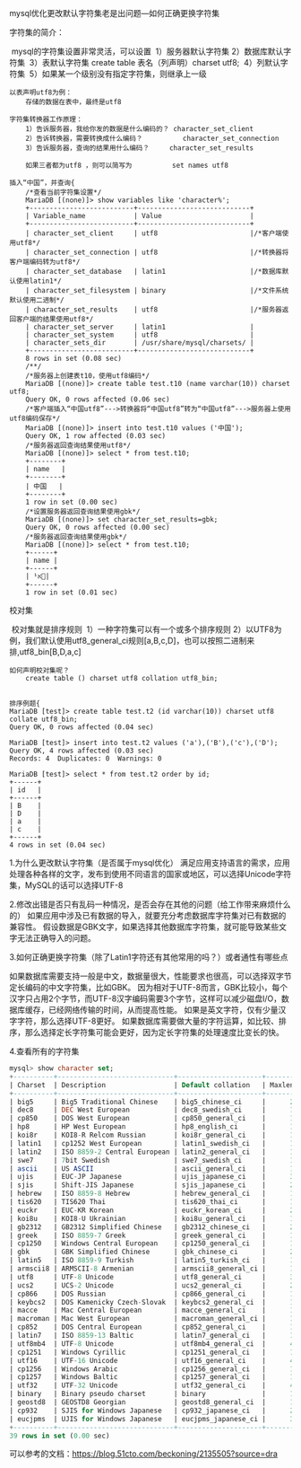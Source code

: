 mysql优化更改默认字符集老是出问题—如何正确更换字符集

字符集的简介：

​	mysql的字符集设置非常灵活，可以设置
​		1）服务器默认字符集
​		2）数据库默认字符集
​		3）表默认字符集 create table 表名（列声明）charset utf8;
​		4）列默认字符集
​		5）如果某一个级别没有指定字符集，则继承上一级
​		

	以表声明utf8为例：
		存储的数据在表中，最终是utf8
			
	字符集转换器工作原理：
		1）告诉服务器，我给你发的数据是什么编码的？ character_set_client
		2）告诉转换器，需要转换成什么编码？			character_set_connection
		3）告诉服务器，查询的结果用什么编码？		character_set_results
		
		如果三者都为utf8 ，则可以简写为 			set names utf8
		
	插入“中国”，并查询{
		/*查看当前字符集设置*/
		MariaDB [(none)]> show variables like 'character%';
		+--------------------------+----------------------------+
		| Variable_name            | Value                      |
		+--------------------------+----------------------------+
		| character_set_client     | utf8                       |/*客户端使用utf8*/
		| character_set_connection | utf8                       |/*转换器将客户端编码转为utf8*/
		| character_set_database   | latin1                     |/*数据库默认使用latin1*/
		| character_set_filesystem | binary                     |/*文件系统默认使用二进制*/
		| character_set_results    | utf8                       |/*服务器返回客户端的结果使用utf8*/
		| character_set_server     | latin1                     |
		| character_set_system     | utf8                       |
		| character_sets_dir       | /usr/share/mysql/charsets/ |
		+--------------------------+----------------------------+
		8 rows in set (0.08 sec)
		/**/
		/*服务器上创建表t10，使用utf8编码*/
		MariaDB [(none)]> create table test.t10 (name varchar(10)) charset utf8;
		Query OK, 0 rows affected (0.06 sec)
		/*客户端插入“中国utf8”--->转换器将“中国utf8”转为“中国utf8”--->服务器上使用utf8编码保存*/
		MariaDB [(none)]> insert into test.t10 values ('中国');
		Query OK, 1 row affected (0.03 sec)
		/*服务器返回查询结果使用utf8*/
		MariaDB [(none)]> select * from test.t10;
		+--------+
		| name   |
		+--------+
		| 中国   |
		+--------+
		1 row in set (0.00 sec)
		/*设置服务器返回查询结果使用gbk*/
		MariaDB [(none)]> set character_set_results=gbk;
		Query OK, 0 rows affected (0.00 sec)
		/*服务器返回查询结果使用gbk*/
		MariaDB [(none)]> select * from test.t10;
		+------+
		| name |
		+------+
		| א¹򞞠|
		+------+
		1 row in set (0.01 sec)



校对集

​	校对集就是排序规则
​		1）一种字符集可以有一个或多个排序规则
​		2）以UTF8为例，我们默认使用utf8_general_ci规则[a,B,c,D]，也可以按照二进制来排,utf8_bin[B,D,a,c]
​	

	如何声明校对集呢？
		create table () charset utf8 collation utf8_bin;


	排序例题{
	MariaDB [test]> create table test.t2 (id varchar(10)) charset utf8 collate utf8_bin;
	Query OK, 0 rows affected (0.04 sec)
	
	MariaDB [test]> insert into test.t2 values ('a'),('B'),('c'),('D');
	Query OK, 4 rows affected (0.03 sec)
	Records: 4  Duplicates: 0  Warnings: 0
	
	MariaDB [test]> select * from test.t2 order by id;
	+------+
	| id   |
	+------+
	| B    |
	| D    |
	| a    |
	| c    |
	+------+
	4 rows in set (0.04 sec)

1.为什么更改默认字符集（是否属于mysql优化）
满足应用支持语言的需求，应用处理各种各样的文字，发布到使用不同语言的国家或地区，可以选择Unicode字符集，MySQL的话可以选择UTF-8 

2.修改出错是否只有乱码一种情况，是否会存在其他的问题（给工作带来麻烦什么的）
如果应用中涉及已有数据的导入，就要充分考虑数据库字符集对已有数据的兼容性。
假设数据是GBK文字，如果选择其他数据库字符集，就可能导致某些文字无法正确导入的问题。 

3.如何正确更换字符集（除了Latin1字符还有其他常用的吗？）或者通性有哪些点

如果数据库需要支持一般是中文，数据量很大，性能要求也很高，可以选择双字节定长编码的中文字符集，比如GBK。 
因为相对于UTF-8而言，GBK比较小，每个汉字只占用2个字节，而UTF-8汉字编码需要3个字节，这样可以减少磁盘I/O，数据库缓存，已经网络传输的时间，从而提高性能。 
如果是英文字符，仅有少量汉字字符，那么选择UTF-8更好。 
如果数据库需要做大量的字符运算，如比较、排序，那么选择定长字符集可能会更好，因为定长字符集的处理速度比变长的快。

4.查看所有的字符集

```sql
mysql> show character set;
+----------+-----------------------------+---------------------+--------+
| Charset  | Description                 | Default collation   | Maxlen |
+----------+-----------------------------+---------------------+--------+
| big5     | Big5 Traditional Chinese    | big5_chinese_ci     |      2 |
| dec8     | DEC West European           | dec8_swedish_ci     |      1 |
| cp850    | DOS West European           | cp850_general_ci    |      1 |
| hp8      | HP West European            | hp8_english_ci      |      1 |
| koi8r    | KOI8-R Relcom Russian       | koi8r_general_ci    |      1 |
| latin1   | cp1252 West European        | latin1_swedish_ci   |      1 |
| latin2   | ISO 8859-2 Central European | latin2_general_ci   |      1 |
| swe7     | 7bit Swedish                | swe7_swedish_ci     |      1 |
| ascii    | US ASCII                    | ascii_general_ci    |      1 |
| ujis     | EUC-JP Japanese             | ujis_japanese_ci    |      3 |
| sjis     | Shift-JIS Japanese          | sjis_japanese_ci    |      2 |
| hebrew   | ISO 8859-8 Hebrew           | hebrew_general_ci   |      1 |
| tis620   | TIS620 Thai                 | tis620_thai_ci      |      1 |
| euckr    | EUC-KR Korean               | euckr_korean_ci     |      2 |
| koi8u    | KOI8-U Ukrainian            | koi8u_general_ci    |      1 |
| gb2312   | GB2312 Simplified Chinese   | gb2312_chinese_ci   |      2 |
| greek    | ISO 8859-7 Greek            | greek_general_ci    |      1 |
| cp1250   | Windows Central European    | cp1250_general_ci   |      1 |
| gbk      | GBK Simplified Chinese      | gbk_chinese_ci      |      2 |
| latin5   | ISO 8859-9 Turkish          | latin5_turkish_ci   |      1 |
| armscii8 | ARMSCII-8 Armenian          | armscii8_general_ci |      1 |
| utf8     | UTF-8 Unicode               | utf8_general_ci     |      3 |
| ucs2     | UCS-2 Unicode               | ucs2_general_ci     |      2 |
| cp866    | DOS Russian                 | cp866_general_ci    |      1 |
| keybcs2  | DOS Kamenicky Czech-Slovak  | keybcs2_general_ci  |      1 |
| macce    | Mac Central European        | macce_general_ci    |      1 |
| macroman | Mac West European           | macroman_general_ci |      1 |
| cp852    | DOS Central European        | cp852_general_ci    |      1 |
| latin7   | ISO 8859-13 Baltic          | latin7_general_ci   |      1 |
| utf8mb4  | UTF-8 Unicode               | utf8mb4_general_ci  |      4 |
| cp1251   | Windows Cyrillic            | cp1251_general_ci   |      1 |
| utf16    | UTF-16 Unicode              | utf16_general_ci    |      4 |
| cp1256   | Windows Arabic              | cp1256_general_ci   |      1 |
| cp1257   | Windows Baltic              | cp1257_general_ci   |      1 |
| utf32    | UTF-32 Unicode              | utf32_general_ci    |      4 |
| binary   | Binary pseudo charset       | binary              |      1 |
| geostd8  | GEOSTD8 Georgian            | geostd8_general_ci  |      1 |
| cp932    | SJIS for Windows Japanese   | cp932_japanese_ci   |      2 |
| eucjpms  | UJIS for Windows Japanese   | eucjpms_japanese_ci |      3 |
+----------+-----------------------------+---------------------+--------+
39 rows in set (0.00 sec)
```


可以参考的文档：https://blog.51cto.com/beckoning/2135505?source=dra

